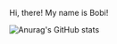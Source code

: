 Hi, there! My name is Bobi!


![Anurag's GitHub stats](https://github-readme-stats.vercel.app/api?username=BorisAnastasov&theme=dark&show_icons=true)
